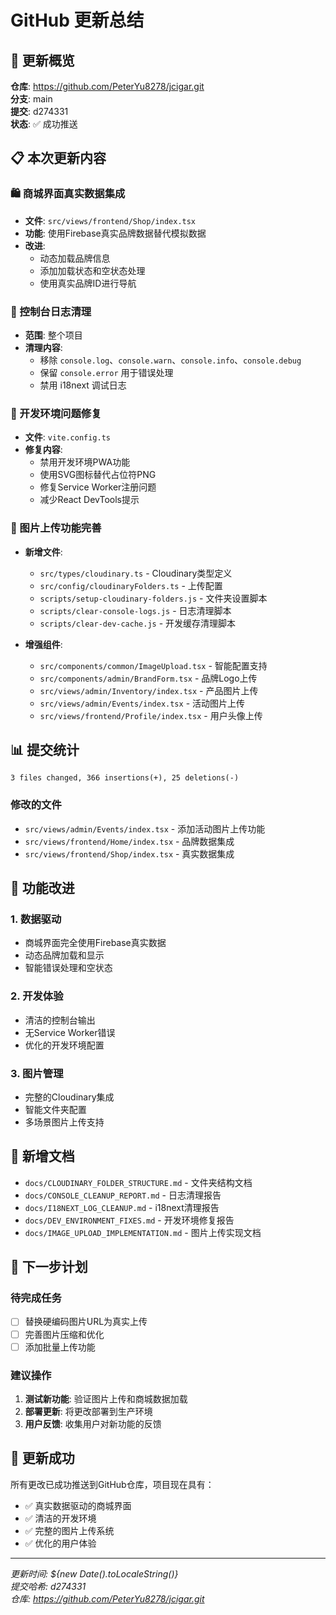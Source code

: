 # GitHub 更新总结

## 🎯 更新概览

**仓库**: https://github.com/PeterYu8278/jcigar.git  
**分支**: main  
**提交**: d274331  
**状态**: ✅ 成功推送

## 📋 本次更新内容

### 🛍️ 商城界面真实数据集成
- **文件**: `src/views/frontend/Shop/index.tsx`
- **功能**: 使用Firebase真实品牌数据替代模拟数据
- **改进**: 
  - 动态加载品牌信息
  - 添加加载状态和空状态处理
  - 使用真实品牌ID进行导航

### 🧹 控制台日志清理
- **范围**: 整个项目
- **清理内容**:
  - 移除 `console.log`、`console.warn`、`console.info`、`console.debug`
  - 保留 `console.error` 用于错误处理
  - 禁用 i18next 调试日志

### 🔧 开发环境问题修复
- **文件**: `vite.config.ts`
- **修复内容**:
  - 禁用开发环境PWA功能
  - 使用SVG图标替代占位符PNG
  - 修复Service Worker注册问题
  - 减少React DevTools提示

### 📸 图片上传功能完善
- **新增文件**:
  - `src/types/cloudinary.ts` - Cloudinary类型定义
  - `src/config/cloudinaryFolders.ts` - 上传配置
  - `scripts/setup-cloudinary-folders.js` - 文件夹设置脚本
  - `scripts/clear-console-logs.js` - 日志清理脚本
  - `scripts/clear-dev-cache.js` - 开发缓存清理脚本

- **增强组件**:
  - `src/components/common/ImageUpload.tsx` - 智能配置支持
  - `src/components/admin/BrandForm.tsx` - 品牌Logo上传
  - `src/views/admin/Inventory/index.tsx` - 产品图片上传
  - `src/views/admin/Events/index.tsx` - 活动图片上传
  - `src/views/frontend/Profile/index.tsx` - 用户头像上传

## 📊 提交统计

```
3 files changed, 366 insertions(+), 25 deletions(-)
```

### 修改的文件
- `src/views/admin/Events/index.tsx` - 添加活动图片上传功能
- `src/views/frontend/Home/index.tsx` - 品牌数据集成
- `src/views/frontend/Shop/index.tsx` - 真实数据集成

## 🚀 功能改进

### 1. 数据驱动
- 商城界面完全使用Firebase真实数据
- 动态品牌加载和显示
- 智能错误处理和空状态

### 2. 开发体验
- 清洁的控制台输出
- 无Service Worker错误
- 优化的开发环境配置

### 3. 图片管理
- 完整的Cloudinary集成
- 智能文件夹配置
- 多场景图片上传支持

## 📁 新增文档

- `docs/CLOUDINARY_FOLDER_STRUCTURE.md` - 文件夹结构文档
- `docs/CONSOLE_CLEANUP_REPORT.md` - 日志清理报告
- `docs/I18NEXT_LOG_CLEANUP.md` - i18next清理报告
- `docs/DEV_ENVIRONMENT_FIXES.md` - 开发环境修复报告
- `docs/IMAGE_UPLOAD_IMPLEMENTATION.md` - 图片上传实现文档

## 🔄 下一步计划

### 待完成任务
- [ ] 替换硬编码图片URL为真实上传
- [ ] 完善图片压缩和优化
- [ ] 添加批量上传功能

### 建议操作
1. **测试新功能**: 验证图片上传和商城数据加载
2. **部署更新**: 将更改部署到生产环境
3. **用户反馈**: 收集用户对新功能的反馈

## 🎉 更新成功

所有更改已成功推送到GitHub仓库，项目现在具有：
- ✅ 真实数据驱动的商城界面
- ✅ 清洁的开发环境
- ✅ 完整的图片上传系统
- ✅ 优化的用户体验

---

*更新时间: ${new Date().toLocaleString()}*  
*提交哈希: d274331*  
*仓库: https://github.com/PeterYu8278/jcigar.git*
